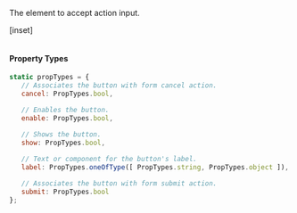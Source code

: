 ﻿The element to accept action input. 

[inset]

```csharp
```

#### Property Types

```jsx
static propTypes = {
   // Associates the button with form cancel action.
   cancel: PropTypes.bool,

   // Enables the button.
   enable: PropTypes.bool,
   
   // Shows the button.
   show: PropTypes.bool,

   // Text or component for the button's label.
   label: PropTypes.oneOfType([ PropTypes.string, PropTypes.object ]),

   // Associates the button with form submit action.
   submit: PropTypes.bool
};
```